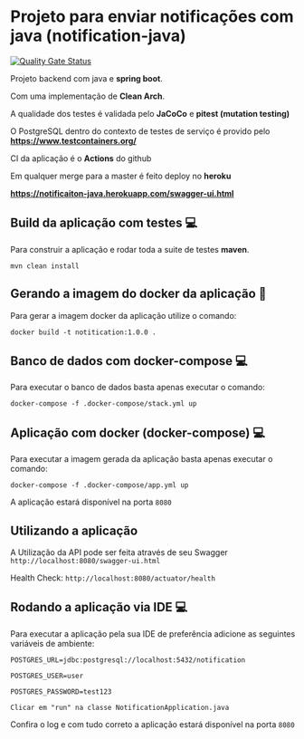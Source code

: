 # Projeto para enviar notificações com java (notification-java)

[![Quality Gate Status](https://sonarcloud.io/api/project_badges/measure?project=AlissonMedeiros_notification-java&metric=alert_status)](https://sonarcloud.io/dashboard?id=AlissonMedeiros_notification-java)


Projeto backend com java e __spring boot__.

Com uma implementação de __Clean Arch__.

A qualidade dos testes é validada pelo __JaCoCo__ e  __pitest (mutation testing)__

O PostgreSQL dentro do contexto de testes de serviço é provido pelo __https://www.testcontainers.org/__

CI da aplicação é o __Actions__ do github

Em qualquer merge para a master é feito deploy no __heroku__

__https://notificaiton-java.herokuapp.com/swagger-ui.html__

## Build da aplicação com testes :computer:
Para construir a aplicação e rodar toda a suite de testes __maven__.

`mvn clean install`

## Gerando a imagem do docker da aplicação :scroll:
Para gerar a imagem docker da aplicação utilize o comando:

`docker build -t notitication:1.0.0 .`

## Banco de dados com docker-compose :computer:
Para executar o banco de dados basta apenas executar o comando:

`docker-compose -f .docker-compose/stack.yml up`

## Aplicação com docker (docker-compose) :computer:
Para executar a imagem gerada da aplicação basta apenas executar o comando:

`docker-compose -f .docker-compose/app.yml up`

A aplicação estará disponível na porta `8080`

## Utilizando a aplicação
A Utilização da API pode ser feita através de seu Swagger `http://localhost:8080/swagger-ui.html`

Health Check: `http://localhost:8080/actuator/health`

## Rodando a aplicação via IDE :computer:
Para executar a aplicação pela sua IDE de preferência adicione as seguintes variáveis de ambiente:

`POSTGRES_URL=jdbc:postgresql://localhost:5432/notification`

`POSTGRES_USER=user`

`POSTGRES_PASSWORD=test123`

`Clicar em "run" na classe NotificationApplication.java`

Confira o log e com tudo correto a aplicação estará disponível na porta `8080`
